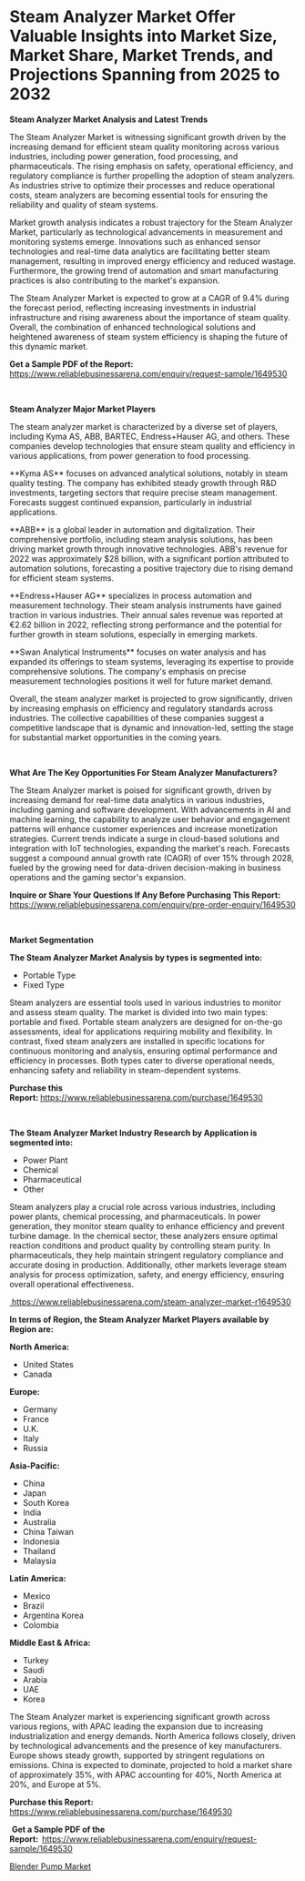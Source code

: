 <p><h1>Steam Analyzer Market Offer Valuable Insights into Market Size, Market Share, Market Trends, and Projections Spanning from 2025 to 2032</h1></p><p><strong>Steam Analyzer Market Analysis and Latest Trends</strong></p>
<p><p>The Steam Analyzer Market is witnessing significant growth driven by the increasing demand for efficient steam quality monitoring across various industries, including power generation, food processing, and pharmaceuticals. The rising emphasis on safety, operational efficiency, and regulatory compliance is further propelling the adoption of steam analyzers. As industries strive to optimize their processes and reduce operational costs, steam analyzers are becoming essential tools for ensuring the reliability and quality of steam systems.</p><p>Market growth analysis indicates a robust trajectory for the Steam Analyzer Market, particularly as technological advancements in measurement and monitoring systems emerge. Innovations such as enhanced sensor technologies and real-time data analytics are facilitating better steam management, resulting in improved energy efficiency and reduced wastage. Furthermore, the growing trend of automation and smart manufacturing practices is also contributing to the market's expansion.</p><p>The Steam Analyzer Market is expected to grow at a CAGR of 9.4% during the forecast period, reflecting increasing investments in industrial infrastructure and rising awareness about the importance of steam quality. Overall, the combination of enhanced technological solutions and heightened awareness of steam system efficiency is shaping the future of this dynamic market.</p></p>
<p><strong>Get a Sample PDF of the Report:&nbsp;</strong> <a href="https://www.reliablebusinessarena.com/enquiry/request-sample/1649530?utm_campaign=2131&utm_medium=2&utm_source=Github&utm_content=ia&utm_term=18022025&utm_id=steam-analyzer">https://www.reliablebusinessarena.com/enquiry/request-sample/1649530</a></p>
<p>&nbsp;</p>
<p><strong>Steam Analyzer Major Market Players</strong></p>
<p><p>The steam analyzer market is characterized by a diverse set of players, including Kyma AS, ABB, BARTEC, Endress+Hauser AG, and others. These companies develop technologies that ensure steam quality and efficiency in various applications, from power generation to food processing.</p><p>**Kyma AS** focuses on advanced analytical solutions, notably in steam quality testing. The company has exhibited steady growth through R&D investments, targeting sectors that require precise steam management. Forecasts suggest continued expansion, particularly in industrial applications.</p><p>**ABB** is a global leader in automation and digitalization. Their comprehensive portfolio, including steam analysis solutions, has been driving market growth through innovative technologies. ABB's revenue for 2022 was approximately $28 billion, with a significant portion attributed to automation solutions, forecasting a positive trajectory due to rising demand for efficient steam systems.</p><p>**Endress+Hauser AG** specializes in process automation and measurement technology. Their steam analysis instruments have gained traction in various industries. Their annual sales revenue was reported at €2.62 billion in 2022, reflecting strong performance and the potential for further growth in steam solutions, especially in emerging markets.</p><p>**Swan Analytical Instruments** focuses on water analysis and has expanded its offerings to steam systems, leveraging its expertise to provide comprehensive solutions. The company's emphasis on precise measurement technologies positions it well for future market demand.</p><p>Overall, the steam analyzer market is projected to grow significantly, driven by increasing emphasis on efficiency and regulatory standards across industries. The collective capabilities of these companies suggest a competitive landscape that is dynamic and innovation-led, setting the stage for substantial market opportunities in the coming years.</p></p>
<p>&nbsp;</p>
<p><strong>What Are The Key Opportunities For Steam Analyzer Manufacturers?</strong></p>
<p><p>The Steam Analyzer market is poised for significant growth, driven by increasing demand for real-time data analytics in various industries, including gaming and software development. With advancements in AI and machine learning, the capability to analyze user behavior and engagement patterns will enhance customer experiences and increase monetization strategies. Current trends indicate a surge in cloud-based solutions and integration with IoT technologies, expanding the market's reach. Forecasts suggest a compound annual growth rate (CAGR) of over 15% through 2028, fueled by the growing need for data-driven decision-making in business operations and the gaming sector's expansion.</p></p>
<p><strong>Inquire or Share Your Questions If Any Before Purchasing This Report:</strong> <a href="https://www.reliablebusinessarena.com/enquiry/pre-order-enquiry/1649530?utm_campaign=2131&utm_medium=2&utm_source=Github&utm_content=ia&utm_term=18022025&utm_id=steam-analyzer">https://www.reliablebusinessarena.com/enquiry/pre-order-enquiry/1649530</a></p>
<p>&nbsp;</p>
<p><strong>Market Segmentation</strong></p>
<p><strong>The Steam Analyzer Market Analysis by types is segmented into:</strong></p>
<p><ul><li>Portable Type</li><li>Fixed Type</li></ul></p>
<p><p>Steam analyzers are essential tools used in various industries to monitor and assess steam quality. The market is divided into two main types: portable and fixed. Portable steam analyzers are designed for on-the-go assessments, ideal for applications requiring mobility and flexibility. In contrast, fixed steam analyzers are installed in specific locations for continuous monitoring and analysis, ensuring optimal performance and efficiency in processes. Both types cater to diverse operational needs, enhancing safety and reliability in steam-dependent systems.</p></p>
<p><strong>Purchase this Report:&nbsp;</strong><a href="https://www.reliablebusinessarena.com/purchase/1649530?utm_campaign=2131&utm_medium=2&utm_source=Github&utm_content=ia&utm_term=18022025&utm_id=steam-analyzer">https://www.reliablebusinessarena.com/purchase/1649530</a></p>
<p>&nbsp;</p>
<p><strong>The Steam Analyzer Market Industry Research by Application is segmented into:</strong></p>
<p><ul><li>Power Plant</li><li>Chemical</li><li>Pharmaceutical</li><li>Other</li></ul></p>
<p><p>Steam analyzers play a crucial role across various industries, including power plants, chemical processing, and pharmaceuticals. In power generation, they monitor steam quality to enhance efficiency and prevent turbine damage. In the chemical sector, these analyzers ensure optimal reaction conditions and product quality by controlling steam purity. In pharmaceuticals, they help maintain stringent regulatory compliance and accurate dosing in production. Additionally, other markets leverage steam analysis for process optimization, safety, and energy efficiency, ensuring overall operational effectiveness.</p></p>
<p><a href="https://www.reliablebusinessarena.com/steam-analyzer-market-r1649530?utm_campaign=2131&utm_medium=2&utm_source=Github&utm_content=ia&utm_term=18022025&utm_id=steam-analyzer">&nbsp;https://www.reliablebusinessarena.com/steam-analyzer-market-r1649530</a></p>
<p><strong>In terms of Region, the Steam Analyzer Market Players available by Region are:</strong></p>
<p>
    <p> <strong> North America: </strong>
        <ul>
            <li>United States</li>
            <li>Canada</li>
        </ul>
        </p> 
    <p> <strong> Europe: </strong>
        <ul>
            <li>Germany</li>
            <li>France</li>
            <li>U.K.</li>
            <li>Italy</li>
            <li>Russia</li>
        </ul>
        </p> 
    <p> <strong> Asia-Pacific: </strong>
        <ul>
            <li>China</li>
            <li>Japan</li>
            <li>South Korea</li>
            <li>India</li>
            <li>Australia</li>
            <li>China Taiwan</li>
            <li>Indonesia</li>
            <li>Thailand</li>
            <li>Malaysia</li>
        </ul>
        </p> 
    <p> <strong> Latin America: </strong>
        <ul>
            <li>Mexico</li>
            <li>Brazil</li>
            <li>Argentina Korea</li>
            <li>Colombia</li>
        </ul>
        </p> 
    <p> <strong> Middle East & Africa: </strong>
        <ul>
            <li>Turkey</li>
            <li>Saudi</li>
            <li>Arabia</li>
            <li>UAE</li>
            <li>Korea</li>
        </ul>
    </p>
    </p>
<p><p>The Steam Analyzer market is experiencing significant growth across various regions, with APAC leading the expansion due to increasing industrialization and energy demands. North America follows closely, driven by technological advancements and the presence of key manufacturers. Europe shows steady growth, supported by stringent regulations on emissions. China is expected to dominate, projected to hold a market share of approximately 35%, with APAC accounting for 40%, North America at 20%, and Europe at 5%.</p></p>
<p><strong>Purchase this Report: </strong><a href="https://www.reliablebusinessarena.com/purchase/1649530?utm_campaign=2131&utm_medium=2&utm_source=Github&utm_content=ia&utm_term=18022025&utm_id=steam-analyzer">https://www.reliablebusinessarena.com/purchase/1649530</a></p>
<p>&nbsp;<strong>Get a Sample PDF of the Report:&nbsp;&nbsp;</strong><a href="https://www.reliablebusinessarena.com/enquiry/request-sample/1649530?utm_campaign=2131&utm_medium=2&utm_source=Github&utm_content=ia&utm_term=18022025&utm_id=steam-analyzer">https://www.reliablebusinessarena.com/enquiry/request-sample/1649530</a></p>
<p><strong></strong></p>
<p><p><a href="https://github.com/SamiaChowdhury801/Market-Research-Report-List-1/blob/main/blender-pump-market.md?utm_campaign=2131&utm_medium=2&utm_source=Github&utm_content=ia&utm_term=18022025&utm_id=steam-analyzer">Blender Pump Market</a></p></p>